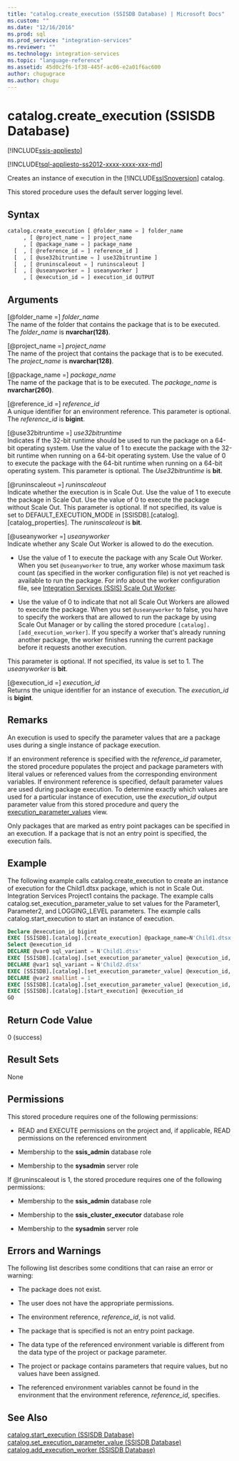 ```yaml
---
title: "catalog.create_execution (SSISDB Database) | Microsoft Docs"
ms.custom: ""
ms.date: "12/16/2016"
ms.prod: sql
ms.prod_service: "integration-services"
ms.reviewer: ""
ms.technology: integration-services
ms.topic: "language-reference"
ms.assetid: 45d0c2f6-1f38-445f-ac06-e2a01f6ac600
author: chugugrace
ms.author: chugu
---
```

# catalog.create_execution (SSISDB Database)

[!INCLUDE[ssis-appliesto](../../includes/ssis-appliesto-ssvrpluslinux-asdb-asdw-xxx.md)]


[!INCLUDE[tsql-appliesto-ss2012-xxxx-xxxx-xxx-md](../../includes/tsql-appliesto-ss2012-xxxx-xxxx-xxx-md.md)]

  Creates an instance of execution in the [!INCLUDE[ssISnoversion](../../includes/ssisnoversion-md.md)] catalog.  
  
 This stored procedure uses the default server logging level.  
  
## Syntax  
  
```sql  
catalog.create_execution [ @folder_name = ] folder_name  
     , [ @project_name = ] project_name  
     , [ @package_name = ] package_name  
  [  , [ @reference_id = ] reference_id ]  
  [  , [ @use32bitruntime = ] use32bitruntime ] 
  [  , [ @runinscaleout = ] runinscaleout ]
  [  , [ @useanyworker = ] useanyworker ] 
     , [ @execution_id = ] execution_id OUTPUT  
```  
  
## Arguments  
 [@folder_name =] *folder_name*  
 The name of the folder that contains the package that is to be executed. The *folder_name* is **nvarchar(128)**.  
  
 [@project_name =] *project_name*  
 The name of the project that contains the package that is to be executed. The *project_name* is **nvarchar(128)**.  
  
 [@package_name =] *package_name*  
 The name of the package that is to be executed. The *package_name* is **nvarchar(260)**.  
  
 [@reference_id =] *reference_id*  
 A unique identifier for an environment reference. This parameter is optional. The *reference_id* is **bigint**.  
  
 [@use32bitruntime =] *use32bitruntime*  
 Indicates if the 32-bit runtime should be used to run the package on a 64-bit operating system. Use the value of 1 to execute the package with the 32-bit runtime when running on a 64-bit operating system. Use the value of 0 to execute the package with the 64-bit runtime when running on a 64-bit operating system. This parameter is optional. The *Use32bitruntime* is **bit**.  
 
 [@runinscaleout =] *runinscaleout*  
 Indicate whether the execution is in Scale Out. Use the value of 1 to execute the package in Scale Out. Use the value of 0 to execute the package without Scale Out. This parameter is optional. If not specified, its value is set to DEFAULT_EXECUTION_MODE in [SSISDB].[catalog].[catalog_properties]. The *runinscaleout* is **bit**. 
 
[@useanyworker =] *useanyworker*  
Indicate whether any Scale Out Worker is allowed to do the execution.

-   Use the value of 1 to execute the package with any Scale Out Worker. When you set `@useanyworker` to true, any worker whose maximum task count (as specified in the worker configuration file) is not yet reached is available to run the package. For info about the worker configuration file, see [Integration Services (SSIS) Scale Out Worker](../scale-out/integration-services-ssis-scale-out-worker.md).

-   Use the value of 0 to indicate that not all Scale Out Workers are allowed to execute the package. When you set `@useanyworker` to false, you have to specify the workers that are allowed to run the package by using Scale Out Manager or by calling the stored procedure `[catalog].[add_execution_worker]`. If you specify a worker that's already running another package, the worker finishes running the current package before it requests another execution.

This parameter is optional. If not specified, its value is set to 1. The *useanyworker* is **bit**. 
  
 [@execution_id =] *execution_id*  
 Returns the unique identifier for an instance of execution. The *execution_id* is **bigint**.  

  
## Remarks  
 An execution is used to specify the parameter values that are a package uses during a single instance of package execution.  
  
 If an environment reference is specified with the *reference_id* parameter, the stored procedure populates the project and package parameters with literal values or referenced values from the corresponding environment variables. If environment reference is specified, default parameter values are used during package execution. To determine exactly which values are used for a particular instance of execution, use the *execution_id* output parameter value from this stored procedure and query the [execution_parameter_values](../../integration-services/system-views/catalog-execution-parameter-values-ssisdb-database.md) view.  
  
 Only packages that are marked as entry point packages can be specified in an execution. If a package that is not an entry point is specified, the execution fails.  
  
## Example  
 The following example calls catalog.create_execution to create an instance of execution for the Child1.dtsx package, which is not in Scale Out. Integration Services Project1 contains the package. The example calls catalog.set_execution_parameter_value to set values for the Parameter1, Parameter2, and LOGGING_LEVEL parameters. The example calls catalog.start_execution to start an instance of execution.  
  
```sql  
Declare @execution_id bigint  
EXEC [SSISDB].[catalog].[create_execution] @package_name=N'Child1.dtsx', @execution_id=@execution_id OUTPUT, @folder_name=N'TestDeply4', @project_name=N'Integration Services Project1', @use32bitruntime=False, @reference_id=Null  
Select @execution_id  
DECLARE @var0 sql_variant = N'Child1.dtsx'  
EXEC [SSISDB].[catalog].[set_execution_parameter_value] @execution_id, @object_type=20, @parameter_name=N'Parameter1', @parameter_value=@var0  
DECLARE @var1 sql_variant = N'Child2.dtsx'  
EXEC [SSISDB].[catalog].[set_execution_parameter_value] @execution_id, @object_type=20, @parameter_name=N'Parameter2', @parameter_value=@var1  
DECLARE @var2 smallint = 1  
EXEC [SSISDB].[catalog].[set_execution_parameter_value] @execution_id, @object_type=50, @parameter_name=N'LOGGING_LEVEL', @parameter_value=@var2  
EXEC [SSISDB].[catalog].[start_execution] @execution_id  
GO  
```  
  
## Return Code Value  
 0 (success)  
  
## Result Sets  
 None  
  
## Permissions  
 This stored procedure requires one of the following permissions:  
  
-   READ and EXECUTE permissions on the project and, if applicable, READ permissions on the referenced environment  
  
-   Membership to the **ssis_admin** database role  
  
-   Membership to the **sysadmin** server role  

 If @runinscaleout is 1, the stored procedure requires one of the following permissions:
 
-   Membership to the **ssis_admin** database role

-   Membership to the **ssis_cluster_executor** database role

-   Membership to the **sysadmin** server role
  
## Errors and Warnings  
 The following list describes some conditions that can raise an error or warning:  
  
-   The package does not exist.  
  
-   The user does not have the appropriate permissions.  
  
-   The environment reference, *reference_id*, is not valid.  
  
-   The package that is specified is not an entry point package.  
  
-   The data type of the referenced environment variable is different from the data type of the project or package parameter.  
  
-   The project or package contains parameters that require values, but no values have been assigned.  
  
-   The referenced environment variables cannot be found in the environment that the environment reference, *reference_id*, specifies.  
  
## See Also  
 [catalog.start_execution &#40;SSISDB Database&#41;](../../integration-services/system-stored-procedures/catalog-start-execution-ssisdb-database.md)   
 [catalog.set_execution_parameter_value &#40;SSISDB Database&#41;](../../integration-services/system-stored-procedures/catalog-set-execution-parameter-value-ssisdb-database.md)  
 [catalog.add_execution_worker &#40;SSISDB Database&#41;](../../integration-services/system-stored-procedures/catalog-add-execution-worker-ssisdb-database.md)  
  
